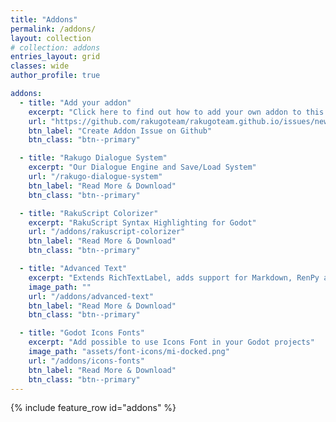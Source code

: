 ```yaml
---
title: "Addons"
permalink: /addons/
layout: collection
# collection: addons
entries_layout: grid
classes: wide
author_profile: true

addons:
  - title: "Add your addon"
    excerpt: "Click here to find out how to add your own addon to this page."
    url: "https://github.com/rakugoteam/rakugoteam.github.io/issues/new/choose"
    btn_label: "Create Addon Issue on Github"
    btn_class: "btn--primary"

  - title: "Rakugo Dialogue System"
    excerpt: "Our Dialogue Engine and Save/Load System"
    url: "/rakugo-dialogue-system"
    btn_label: "Read More & Download"
    btn_class: "btn--primary"

  - title: "RakuScript Colorizer"
    excerpt: "RakuScript Syntax Highlighting for Godot"
    url: "/addons/rakuscript-colorizer"
    btn_label: "Read More & Download"
    btn_class: "btn--primary"

  - title: "Advanced Text"
    excerpt: "Extends RichTextLabel, adds support for Markdown, RenPy and much more."
    image_path: ""
    url: "/addons/advanced-text"
    btn_label: "Read More & Download"
    btn_class: "btn--primary"

  - title: "Godot Icons Fonts"
    excerpt: "Add possible to use Icons Font in your Godot projects"
    image_path: "assets/font-icons/mi-docked.png"
    url: "/addons/icons-fonts"
    btn_label: "Read More & Download"
    btn_class: "btn--primary"
---
```


{% include feature_row id="addons" %}

